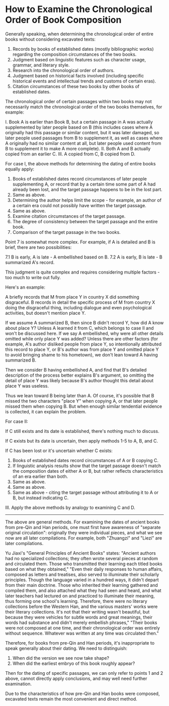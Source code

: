 # How to Examine the Chronological Order of Book Composition

Generally speaking, when determining the chronological order of entire books without considering excavated texts:

1. Records by books of established dates (mostly bibliographic works) regarding the composition circumstances of the two books.
2. Judgment based on linguistic features such as character usage, grammar, and literary style.
3. Research into the chronological order of authors.
4. Judgment based on historical facts involved (including specific historical events and intellectual trends and customs of certain eras).
5. Citation circumstances of these two books by other books of established dates.

The chronological order of certain passages within two books may not necessarily match the chronological order of the two books themselves, for example:

I. Book A is earlier than Book B, but a certain passage in A was actually supplemented by later people based on B (this includes cases where A originally had this passage or similar content, but it was later damaged, so later people used passages from B to supplement it, as well as cases where A originally had no similar content at all, but later people used content from B to supplement it to make A more complete).
II. Both A and B actually copied from an earlier C.
III. A copied from C, B copied from D.

For case I, the above methods for determining the dating of entire books equally apply:

1. Books of established dates record circumstances of later people supplementing A, or record that by a certain time some part of A had already been lost, and the target passage happens to be in the lost part.
2. Same as above.
3. Determining the author helps limit the scope - for example, an author of a certain era could not possibly have written the target passage.
4. Same as above.
5. Examine citation circumstances of the target passage.
6. The degree of consistency between the target passage and the entire book.
7. Comparison of the target passage in the two books.

Point 7 is somewhat more complex. For example, if A is detailed and B is brief, there are two possibilities:

7.1 B is early, A is late - A embellished based on B.
7.2 A is early, B is late - B summarized A's record.

This judgment is quite complex and requires considering multiple factors - too much to write out fully.

Here's an example:

A briefly records that M from place Y in country X did something disgraceful.
B records in detail the specific process of M from country X doing the disgraceful thing, including dialogue and even psychological activities, but doesn't mention place Y.

If we assume A summarized B, then since B didn't record Y, how did A know about place Y? Unless A learned it from C, which belongs to case II and won't be discussed here. If we say A embellished, why were all other details omitted while only place Y was added? Unless there are other factors (for example, A's author disliked people from place Y, so intentionally attributed this record to place Y, or B's author was from place Y and omitted place Y to avoid bringing shame to his hometown), we don't lean toward A having summarized B.

Then we consider B having embellished A, and find that B's detailed description of the process better explains B's argument, so omitting the detail of place Y was likely because B's author thought this detail about place Y was useless.

Thus we lean toward B being later than A. Of course, it's possible that B missed the two characters "place Y" when copying A, or that later people missed them when copying B. But when enough similar tendential evidence is collected, it can explain the problem.

For case II:

If C still exists and its date is established, there's nothing much to discuss.

If C exists but its date is uncertain, then apply methods 1-5 to A, B, and C.

If C has been lost or it's uncertain whether C exists:

1. Books of established dates record circumstances of A or B copying C.
2. If linguistic analysis results show that the target passage doesn't match the composition dates of either A or B, but rather reflects characteristics of an era earlier than both.
3. Same as above.
4. Same as above.
5. Same as above - citing the target passage without attributing it to A or B, but instead indicating C.

III. Apply the above methods by analogy to examining C and D.

-----

The above are general methods. For examining the dates of ancient books from pre-Qin and Han periods, one must first have awareness of "separate original circulation": originally they were individual pieces, and what we see now are all later compilations. For example, both "Zhuangzi" and "Liezi" are later compilations.

Yu Jiaxi's "General Principles of Ancient Books" states: "Ancient authors had no specialized collections; they often wrote several pieces at random and circulated them. Those who transmitted their learning each titled books based on what they obtained," "Even their daily responses to human affairs, composed as letters and treatises, also served to illuminate their scholarly principles. Though the language varied in a hundred ways, it didn't depart from their main doctrine. Those who inherited their learning gathered and compiled them, and also attached what they had seen and heard, and what later teachers had lectured on and practiced to illuminate their meaning, thus forming one school's learning. Therefore, there were no literary collections before the Western Han, and the various masters' works were their literary collections. It's not that their writing wasn't beautiful, but because they were vehicles for subtle words and great meanings, their words had substance and didn't merely embellish phrases," "Their books were not composed at one time, and their chronological order was entirely without sequence. Whatever was written at any time was circulated then."

Therefore, for books from pre-Qin and Han periods, it's inappropriate to speak generally about their dating. We need to distinguish:

1. When did the version we see now take shape?
2. When did the earliest embryo of this book roughly appear?

Then for the dating of specific passages, we can only refer to points 1 and 2 above, cannot directly apply conclusions, and may well need further examination.

Due to the characteristics of how pre-Qin and Han books were composed, excavated texts remain the most convenient and direct method.
